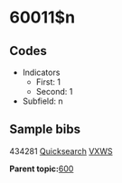 # 60011$n

## Codes

-   Indicators
    -   First: 1
    -   Second: 1
-   Subfield: n

## Sample bibs

434281 [Quicksearch](https://search.library.yale.edu/catalog/434281) [VXWS](http://prodorbis.library.yale.edu:7014/vxws/GetHoldingsService?bibId=434281)

**Parent topic:**[600](../../tags/600/600.md)

